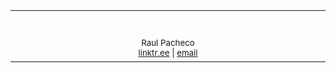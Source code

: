 <table>
  <tr align="center">
    <td>
      <br>
      <img width="882" height="1"><br>
      <br>
      <sub>Raul Pacheco<br>
      <a href="https://linktr.ee/raulpacheco2k">linktr.ee</a> | <a href="mailto:eu@raulpacheco.com.br">email</a></sub><br>
      <img width="882" height="1">
      <br>
      <img width="882" height="1">
    </td>
  </tr>
</table>
